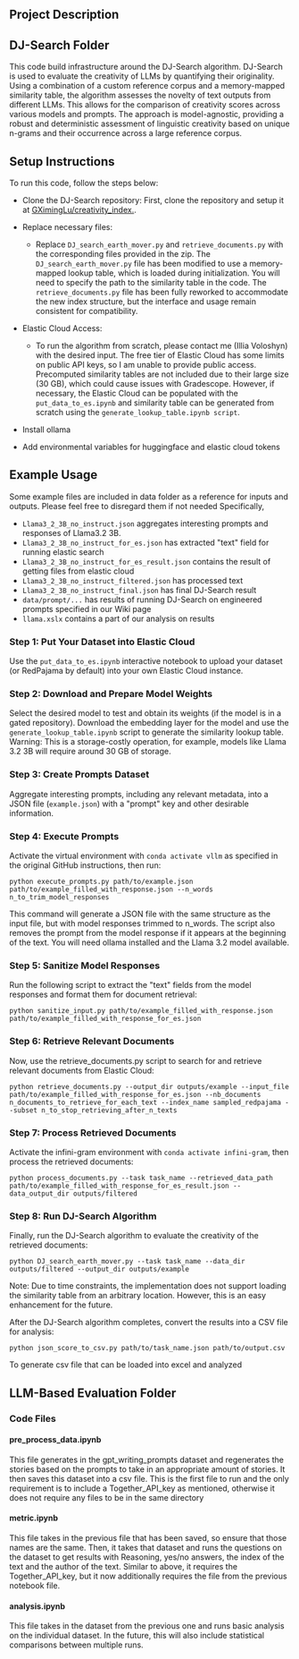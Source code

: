 ## Project Description


## DJ-Search Folder

This code build infrastructure around the DJ-Search algorithm. DJ-Search is used to evaluate the creativity of LLMs by quantifying their originality. Using a combination of a custom reference corpus and a memory-mapped similarity table, the algorithm assesses the novelty of text outputs from different LLMs. This allows for the comparison of creativity scores across various models and prompts. The approach is model-agnostic, providing a robust and deterministic assessment of linguistic creativity based on unique n-grams and their occurrence across a large reference corpus.

## Setup Instructions

To run this code, follow the steps below:

- Clone the DJ-Search repository: First, clone the repository and setup it at [GXimingLu/creativity_index.](https://github.com/GXimingLu/creativity_index/blob/main/README.md).

- Replace necessary files:
    - Replace `DJ_search_earth_mover.py` and `retrieve_documents.py` with the corresponding files provided in the zip.
    The `DJ_search_earth_mover.py` file has been modified to use a memory-mapped lookup table, which is loaded during initialization. You will need to specify the path to the similarity table in the code.
    The `retrieve_documents.py` file has been fully reworked to accommodate the new index structure, but the interface and usage remain consistent for compatibility.

- Elastic Cloud Access:
    - To run the algorithm from scratch, please contact me (Illia Voloshyn) with the desired input. The free tier of Elastic Cloud has some limits on public API keys, so I am unable to provide public access.
    Precomputed similarity tables are not included due to their large size (30 GB), which could cause issues with Gradescope. However, if necessary, the Elastic Cloud can be populated with the `put_data_to_es.ipynb` and similarity table can be generated from scratch using the `generate_lookup_table.ipynb script`.

- Install ollama

- Add environmental variables for huggingface and elastic cloud tokens

## Example Usage

Some example files are included in data folder as a reference for inputs and outputs. Please feel free to disregard them if not needed
Specifically,
- `Llama3_2_3B_no_instruct.json` aggregates interesting prompts and responses of Llama3.2 3B.
- `Llama3_2_3B_no_instruct_for_es.json` has extracted "text" field for running elastic search
- `Llama3_2_3B_no_instruct_for_es_result.json` contains the result of getting files from elastic cloud
- `Llama3_2_3B_no_instruct_filtered.json` has processed text
- `Llama3_2_3B_no_instruct_final.json` has final DJ-Search result
- `data/prompt/...` has results of running DJ-Search on engineered prompts specified in our Wiki page
- `llama.xslx` contains a part of our analysis on results

### Step 1: Put Your Dataset into Elastic Cloud

Use the `put_data_to_es.ipynb` interactive notebook to upload your dataset (or RedPajama by default) into your own Elastic Cloud instance.

### Step 2: Download and Prepare Model Weights

Select the desired model to test and obtain its weights (if the model is in a gated repository). Download the embedding layer for the model and use the `generate_lookup_table.ipynb` script to generate the similarity lookup table. Warning: This is a storage-costly operation, for example, models like Llama 3.2 3B will require around 30 GB of storage.

### Step 3: Create Prompts Dataset

Aggregate interesting prompts, including any relevant metadata, into a JSON file (`example.json`) with a "prompt" key and other desirable information.

### Step 4: Execute Prompts

Activate the virtual environment with `conda activate vllm` as specified in the original GitHub instructions, then run:
```
python execute_prompts.py path/to/example.json path/to/example_filled_with_response.json --n_words n_to_trim_model_responses
```
This command will generate a JSON file with the same structure as the input file, but with model responses trimmed to n_words. The script also removes the prompt from the model response if it appears at the beginning of the text. You will need ollama installed and the Llama 3.2 model available.

### Step 5: Sanitize Model Responses

Run the following script to extract the "text" fields from the model responses and format them for document retrieval:
```
python sanitize_input.py path/to/example_filled_with_response.json path/to/example_filled_with_response_for_es.json
```
### Step 6: Retrieve Relevant Documents

Now, use the retrieve_documents.py script to search for and retrieve  relevant documents from Elastic Cloud:
```
python retrieve_documents.py --output_dir outputs/example --input_file path/to/example_filled_with_response_for_es.json --nb_documents n_documents_to_retrieve_for_each_text --index_name sampled_redpajama --subset n_to_stop_retrieving_after_n_texts
```
### Step 7: Process Retrieved Documents

Activate the infini-gram environment with `conda activate infini-gram`, then process the retrieved documents:
```
python process_documents.py --task task_name --retrieved_data_path path/to/example_filled_with_response_for_es_result.json --data_output_dir outputs/filtered
```

### Step 8: Run DJ-Search Algorithm

Finally, run the DJ-Search algorithm to evaluate the creativity of the retrieved documents:
```
python DJ_search_earth_mover.py --task task_name --data_dir outputs/filtered --output_dir outputs/example
```
Note: Due to time constraints, the implementation does not support loading the similarity table from an arbitrary location. However, this is an easy enhancement for the future.

After the DJ-Search algorithm completes, convert the results into a CSV file for analysis:
```
python json_score_to_csv.py path/to/task_name.json path/to/output.csv
```
To generate csv file that can be loaded into excel and analyzed

## LLM-Based Evaluation Folder

### Code Files

#### pre_process_data.ipynb

This file generates in the gpt_writing_prompts dataset and regenerates the stories based on the prompts to take in an appropriate amount of stories. It then saves this dataset into a csv file. This is the first file to run and the only requirement is to include a Together_API_key as mentioned, otherwise it does not require any files to be in the same directory

#### metric.ipynb

This file takes in the previous file that has been saved, so ensure that those names are the same. Then, it takes that dataset and runs the questions on the dataset to get results with Reasoning, yes/no answers, the index of the text and the author of the text. Similar to above, it requires the Together_API_key, but it now additionally requires the file from the previous notebook file.

#### analysis.ipynb

This file takes in the dataset from the previous one and runs basic analysis on the individual dataset. In the future, this will also include statistical comparisons between multiple runs.
